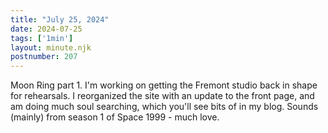 ```yaml
---
title: "July 25, 2024"
date: 2024-07-25
tags: ['1min']
layout: minute.njk
postnumber: 207
---	
```


Moon Ring part 1. I'm working on getting the Fremont studio back in shape for rehearsals. I reorganized the site with an update to the front page, and am doing much soul searching, which you'll see bits of in my blog. Sounds (mainly) from season 1 of Space 1999 - much love.
